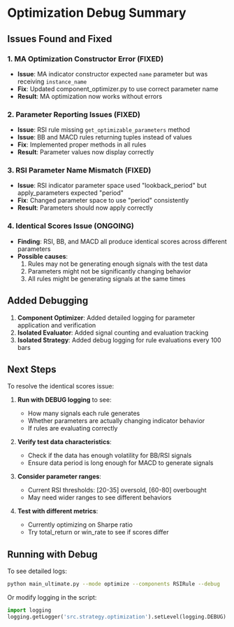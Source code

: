 # Optimization Debug Summary

## Issues Found and Fixed

### 1. MA Optimization Constructor Error (FIXED)
- **Issue**: MA indicator constructor expected `name` parameter but was receiving `instance_name`
- **Fix**: Updated component_optimizer.py to use correct parameter name
- **Result**: MA optimization now works without errors

### 2. Parameter Reporting Issues (FIXED)
- **Issue**: RSI rule missing `get_optimizable_parameters` method
- **Issue**: BB and MACD rules returning tuples instead of values
- **Fix**: Implemented proper methods in all rules
- **Result**: Parameter values now display correctly

### 3. RSI Parameter Name Mismatch (FIXED)
- **Issue**: RSI indicator parameter space used "lookback_period" but apply_parameters expected "period"
- **Fix**: Changed parameter space to use "period" consistently
- **Result**: Parameters should now apply correctly

### 4. Identical Scores Issue (ONGOING)
- **Finding**: RSI, BB, and MACD all produce identical scores across different parameters
- **Possible causes**:
  1. Rules may not be generating enough signals with the test data
  2. Parameters might not be significantly changing behavior
  3. All rules might be generating signals at the same times

## Added Debugging

1. **Component Optimizer**: Added detailed logging for parameter application and verification
2. **Isolated Evaluator**: Added signal counting and evaluation tracking
3. **Isolated Strategy**: Added debug logging for rule evaluations every 100 bars

## Next Steps

To resolve the identical scores issue:

1. **Run with DEBUG logging** to see:
   - How many signals each rule generates
   - Whether parameters are actually changing indicator behavior
   - If rules are evaluating correctly

2. **Verify test data characteristics**:
   - Check if the data has enough volatility for BB/RSI signals
   - Ensure data period is long enough for MACD to generate signals

3. **Consider parameter ranges**:
   - Current RSI thresholds: [20-35] oversold, [60-80] overbought
   - May need wider ranges to see different behaviors

4. **Test with different metrics**:
   - Currently optimizing on Sharpe ratio
   - Try total_return or win_rate to see if scores differ

## Running with Debug

To see detailed logs:
```bash
python main_ultimate.py --mode optimize --components RSIRule --debug
```

Or modify logging in the script:
```python
import logging
logging.getLogger('src.strategy.optimization').setLevel(logging.DEBUG)
```